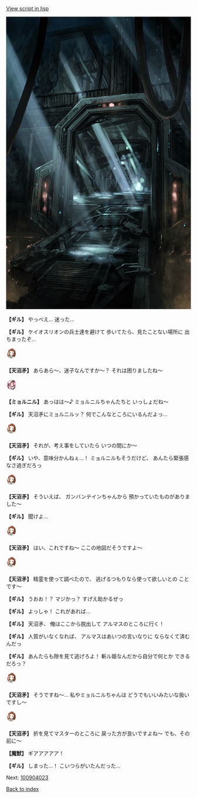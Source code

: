 [View script in lisp](../scripts/100904021.txt)

![bifrost.png](../images/backgrounds/bifrost.png)

**【ギル】**
やっべえ…
迷った…

**【ギル】**
ケイオスリオンの兵士達を避けて
歩いてたら、見たことない場所に
出ちまったぞ…

<img src="../images/units/3300411.png" alt="3300411.png" height="34"/>

**【天沼矛】**
あらあら～、迷子なんですか～？
それは困りましたね～

<img src="../images/units/3200111.png" alt="3200111.png" height="34"/>

**【ミョルニル】**
あっはは～♪
ミョルニルちゃんたちと
いっしょだね～

**【ギル】**
天沼矛にミョルニルッ？
何でこんなところにいるんだよっ…

<img src="../images/units/3300411.png" alt="3300411.png" height="34"/>

**【天沼矛】**
それが、考え事をしていたら
いつの間にか～

**【ギル】**
いや、意味分かんねぇ…！
ミョルニルもそうだけど、
あんたら緊張感なさ過ぎだろっ

<img src="../images/units/3300411.png" alt="3300411.png" height="34"/>

**【天沼矛】**
そういえば、
ガンバンテインちゃんから
預かっていたものがありました～

**【ギル】**
聞けよ…

<img src="../images/units/3300411.png" alt="3300411.png" height="34"/>

**【天沼矛】**
はい、これですね～
ここの地図だそうですよ～

<img src="../images/units/3300411.png" alt="3300411.png" height="34"/>

**【天沼矛】**
精霊を使って調べたので、
逃げるつもりなら使って欲しいとの
ことです～

**【ギル】**
うおお！？
マジかっ？
すげえ助かるぜっ

**【ギル】**
よっしゃ！
これがあれば…

**【ギル】**
天沼矛、
俺はここから脱出して
アルマスのところに行く！

**【ギル】**
人質がいなくなれば、
アルマスはあいつの言いなりに
ならなくて済むんだっ

**【ギル】**
あんたらも隙を見て逃げろよ！
斬ル姫なんだから自分で何とか
できるだろっ？

<img src="../images/units/3300411.png" alt="3300411.png" height="34"/>

**【天沼矛】**
そうですね～…
私やミョルニルちゃんは
どうでもいいみたいな扱いですし～

<img src="../images/units/3300411.png" alt="3300411.png" height="34"/>

**【天沼矛】**
折を見てマスターのところに
戻った方が良いですよね～
でも、その前に～

**【魔獣】**
ギアアアアア！

**【ギル】**
しまった…！
こいつらがいたんだった…

Next: [100904023](100904023.md)

[Back to index](index.md)
